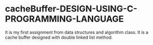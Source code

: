 # cacheBuffer-DESIGN-USING-C-PROGRAMMING-LANGUAGE
It is my first assignment from data structures and algorithm class. It is a cache buffer designed with double linked list method.
